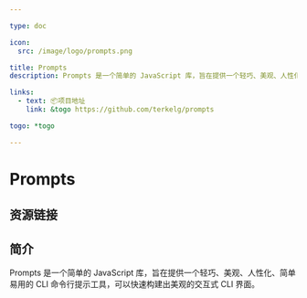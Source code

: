 ```yaml
---

type: doc

icon:
  src: /image/logo/prompts.png

title: Prompts
description: Prompts 是一个简单的 JavaScript 库，旨在提供一个轻巧、美观、人性化、简单易用的 CLI 命令行提示工具，可以快速构建出美观的交互式 CLI 界面。

links:
  - text: 📦项目地址
    link: &togo https://github.com/terkelg/prompts

togo: *togo

---
```


<ShowLogo />

# Prompts

<ShowBreadcrumb />

## 资源链接

<ShowLinks />

## 简介

Prompts 是一个简单的 JavaScript 库，旨在提供一个轻巧、美观、人性化、简单易用的 CLI 命令行提示工具，可以快速构建出美观的交互式 CLI 界面。